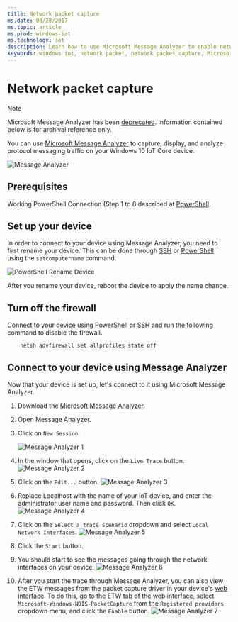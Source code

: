```yaml
---
title: Network packet capture
ms.date: 08/28/2017
ms.topic: article
ms.prod: windows-iot
ms.technology: iot
description: Learn how to use Microsoft Message Analyzer to enable network packet capture
keywords: windows iot, network packet, network packet capture, Microsoft Message Analyzer, PowerShell
---
```


# Network packet capture

> [!NOTE]
> Microsoft Message Analyzer has been [deprecated](/openspecs/blog/ms-winintbloglp/dd98b93c-0a75-4eb0-b92e-e760c502394f). Information contained below is for archival reference only.

You can use [Microsoft Message Analyzer](https://www.microsoft.com/download/details.aspx?id=44226) to capture, display, and analyze protocol messaging traffic on your Windows 10 IoT Core device.

![Message Analyzer](../media/NetworkPacketCapture/message-analyzer.png)

## Prerequisites

Working PowerShell Connection (Step 1 to 8 described at [PowerShell](../connect-your-device/PowerShell.md).

## Set up your device

In order to connect to your device using Message Analyzer, you need to first rename your device.  This can be done through [SSH](../connect-your-device/SSH.md) or
[PowerShell](../connect-your-device/PowerShell.md) using the `setcomputername` command.

![PowerShell Rename Device](../media/NetworkPacketCapture/powershell-rename-device.png)

After you rename your device, reboot the device to apply the name change.

## Turn off the firewall

Connect to your device using PowerShell or SSH and run the following command to disable the firewall.
```    
    netsh advfirewall set allprofiles state off
```    
## Connect to your device using Message Analyzer

Now that your device is set up, let's connect to it using Microsoft Message Analyzer.

1. Download the [Microsoft Message Analyzer](https://www.microsoft.com/download/details.aspx?id=44226).
2. Open Message Analyzer.
3. Click on `New Session`.

    ![Message Analyzer 1](../media/NetworkPacketCapture/message-analyzer-new-session.png)
4. In the window that opens, click on the `Live Trace` button.
    ![Message Analyzer 2](../media/NetworkPacketCapture/message-analyzer-live-trace.png)
5. Click on the `Edit...` button.
    ![Message Analyzer 3](../media/NetworkPacketCapture/message-analyzer-edit-button.png)
6. Replace Localhost with the name of your IoT device, and enter the administrator user name and password.  Then click `OK`.
    ![Message Analyzer 4](../media/NetworkPacketCapture/message-analyzer-edit-target-computers.png)
7. Click on the `Select a trace scenario` dropdown and select `Local Network Interfaces`.
    ![Message Analyzer 5](../media/NetworkPacketCapture/message-analyzer-trace-scenario.png)
8. Click the `Start` button.
9. You should start to see the messages going through the network interfaces on your device.
    ![Message Analyzer 6](../media/NetworkPacketCapture/message-analyzer.png)
10. After you start the trace through Message Analyzer, you can also view the ETW messages from the packet capture driver in your device's [web interface](DevicePortal.md).  To do this, go to the ETW tab of the web interface, select `Microsoft-Windows-NDIS-PacketCapture` from the `Registered providers` dropdown menu, and click the `Enable` button.
    ![Message Analyzer 7](../media/NetworkPacketCapture/web-etw.png)